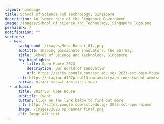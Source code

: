 ```yaml
---
layout: homepage
title: School of Science and Technology, Singapore
description: An Isomer site of the Singapore Government
image: /images/School_of_Science_and_Technology,_Singapore_logo.png
permalink: /
notification: ""
sections:
  - hero:
      background: /images/Hero Banner 01.jpeg
      subtitle: Shaping passionate innovators, The SST Way.
      title: School of Science and Technology, Singapore
      key_highlights:
        - title: Open House 2023
          description: Our World of Innovation
          url: https://sites.google.com/sst.edu.sg/ 2023-sst-open-house
      url: https://staging.d197prea913inm.amplifyapp.com/student-admission/s1-admission/
      button: Direct School Admission 2023
  - infopic:
      title: 2023 SST Open House
      subtitle: Event
      button: Click on the link below to find out more.
      url: https://sites.google.com/sst.edu.sg/ 2023-sst-open-house
      image: /images/2023 op banner final.png
      alt: Image alt text
---
```

